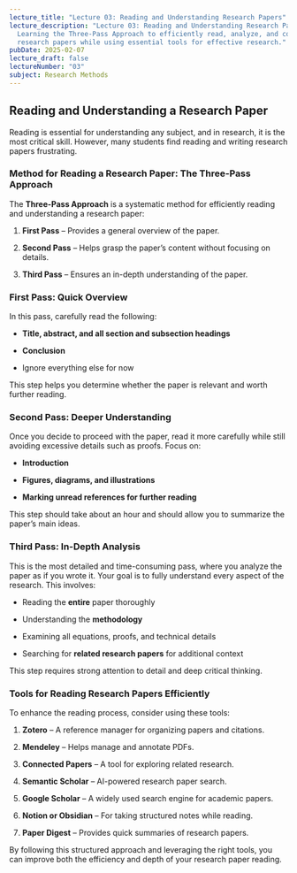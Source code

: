 ```yaml
---
lecture_title: "Lecture 03: Reading and Understanding Research Papers"
lecture_description: "Lecture 03: Reading and Understanding Research Papers –
  Learning the Three-Pass Approach to efficiently read, analyze, and comprehend
  research papers while using essential tools for effective research."
pubDate: 2025-02-07
lecture_draft: false
lectureNumber: "03"
subject: Research Methods
---
```

## **Reading and Understanding a Research Paper**

Reading is essential for understanding any subject, and in research, it is the most critical skill. However, many students find reading and writing research papers frustrating.

### **Method for Reading a Research Paper: The Three-Pass Approach**

The **Three-Pass Approach** is a systematic method for efficiently reading and understanding a research paper:

1.  **First Pass** – Provides a general overview of the paper.
    
2.  **Second Pass** – Helps grasp the paper’s content without focusing on details.
    
3.  **Third Pass** – Ensures an in-depth understanding of the paper.
    

### **First Pass:** Quick Overview

In this pass, carefully read the following:

*   **Title, abstract, and all section and subsection headings**
    
*   **Conclusion**
    
*   Ignore everything else for now
    

This step helps you determine whether the paper is relevant and worth further reading.

### **Second Pass:** Deeper Understanding

Once you decide to proceed with the paper, read it more carefully while still avoiding excessive details such as proofs. Focus on:

*   **Introduction**
    
*   **Figures, diagrams, and illustrations**
    
*   **Marking unread references for further reading**
    

This step should take about an hour and should allow you to summarize the paper’s main ideas.

### **Third Pass:** In-Depth Analysis

This is the most detailed and time-consuming pass, where you analyze the paper as if you wrote it. Your goal is to fully understand every aspect of the research. This involves:

*   Reading the **entire** paper thoroughly
    
*   Understanding the **methodology**
    
*   Examining all equations, proofs, and technical details
    
*   Searching for **related research papers** for additional context
    

This step requires strong attention to detail and deep critical thinking.

### **Tools for Reading Research Papers Efficiently**

To enhance the reading process, consider using these tools:

1.  **Zotero** – A reference manager for organizing papers and citations.
    
2.  **Mendeley** – Helps manage and annotate PDFs.
    
3.  **Connected Papers** – A tool for exploring related research.
    
4.  **Semantic Scholar** – AI-powered research paper search.
    
5.  **Google Scholar** – A widely used search engine for academic papers.
    
6.  **Notion or Obsidian** – For taking structured notes while reading.
    
7.  **Paper Digest** – Provides quick summaries of research papers.
    

By following this structured approach and leveraging the right tools, you can improve both the efficiency and depth of your research paper reading.